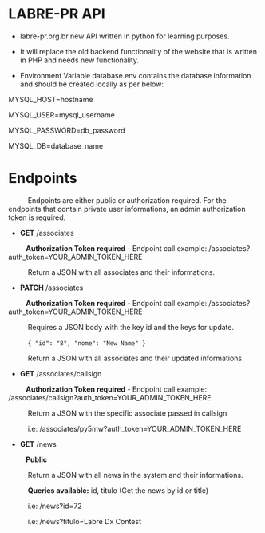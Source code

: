 # LABRE-PR API

- labre-pr.org.br new API written in python for learning purposes.

- It will replace the old backend functionality of the website that is written in PHP and needs new functionality.

- Environment Variable database.env contains the database information and should be created locally as per below:

MYSQL_HOST=hostname

MYSQL_USER=mysql_username

MYSQL_PASSWORD=db_password

MYSQL_DB=database_name

# Endpoints

&ensp;&ensp;&ensp;&ensp;&ensp; Endpoints are either public or authorization required. For the endpoints that contain private user informations, an admin authorization token is required.

- **GET** /associates

&ensp;&ensp;&ensp;&ensp;&ensp;**Authorization Token required** - Endpoint call example: /associates?auth_token=YOUR_ADMIN_TOKEN_HERE

&ensp;&ensp;&ensp;&ensp;&ensp; Return a JSON with all associates and their informations.

- **PATCH** /associates

&ensp;&ensp;&ensp;&ensp;&ensp;**Authorization Token required** - Endpoint call example: /associates?auth_token=YOUR_ADMIN_TOKEN_HERE

&ensp;&ensp;&ensp;&ensp;&ensp; Requires a JSON body with the key id and the keys for update.

&ensp;&ensp;&ensp;&ensp;&ensp; `{
"id": "8",
"nome": "New Name"
}`

&ensp;&ensp;&ensp;&ensp;&ensp; Return a JSON with all associates and their updated informations.

- **GET** /associates/callsign

&ensp;&ensp;&ensp;&ensp;&ensp;**Authorization Token required** - Endpoint call example: /associates/callsign?auth_token=YOUR_ADMIN_TOKEN_HERE

&ensp;&ensp;&ensp;&ensp;&ensp; Return a JSON with the specific associate passed in callsign

&ensp;&ensp;&ensp;&ensp;&ensp; i.e: /associates/py5mw?auth_token=YOUR_ADMIN_TOKEN_HERE

- **GET** /news

&ensp;&ensp;&ensp;&ensp;&ensp;**Public**

&ensp;&ensp;&ensp;&ensp;&ensp; Return a JSON with all news in the system and their informations.

&ensp;&ensp;&ensp;&ensp;&ensp; **Queries available:** id, titulo (Get the news by id or title)

&ensp;&ensp;&ensp;&ensp;&ensp; i.e: /news?id=72

&ensp;&ensp;&ensp;&ensp;&ensp; i.e: /news?titulo=Labre Dx Contest
